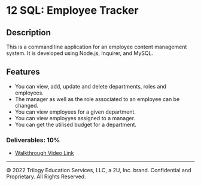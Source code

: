 # 12 SQL: Employee Tracker

## Description

This is a command line application for an employee content management system. It is developed using Node.js, Inquirer, and MySQL.

## Features

* You can view, add, update and delete departments, roles and employees. 
* The manager as well as the role associated to an employee can be changed. 
* You can view employees for a given department. 
* You can view employyes assigned to a manager. 
* You can get the utilised budget for a department.  

### Deliverables: 10%

* [Walkthrough Video Link](https://drive.google.com/file/d/1WAsNEr1ckc9IC4ddXmsu_ELn1w56SxQ7/view)

- - -
© 2022 Trilogy Education Services, LLC, a 2U, Inc. brand. Confidential and Proprietary. All Rights Reserved.
